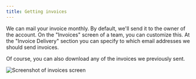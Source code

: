 ```yaml
---
title: Getting invoices
---
```


We can mail your invoice monthly. By default, we'll send it to the owner of the account. On the "Invoices" screen of a team, you can customize this. At the "Invoice Delivery" section you can specify to which email addresses we should send invoices.

Of course, you can also download any of the invoices we previously sent.

![Screenshot of invoices screen](/images/docs/invoices.png)
